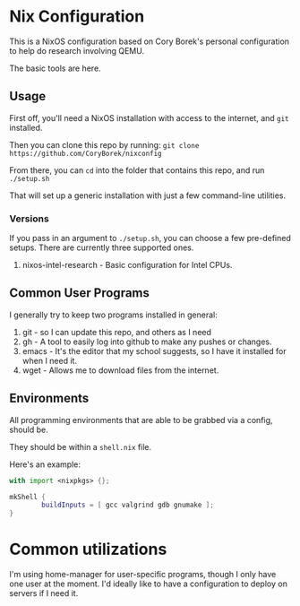# Nix Configuration

This is a NixOS configuration based on Cory Borek's personal configuration to help do research involving QEMU.

The basic tools are here.
## Usage
First off, you'll need a NixOS installation with access to the internet, and `git` installed.

Then you can clone this repo by running: `git clone https://github.com/CoryBorek/nixconfig`

From there, you can `cd` into the folder that contains this repo, and run `./setup.sh`

That will set up a generic installation with just a few command-line utilities.

### Versions
If you pass in an argument to `./setup.sh`, you can choose a few pre-defined setups. There are currently three supported ones.

1. nixos-intel-research - Basic configuration for Intel CPUs.

## Common User Programs
I generally try to keep two programs installed in general:

1. git - so I can update this repo, and others as I need
2. gh - A tool to easily log into github to make any pushes or changes.
3. emacs - It's the editor that my school suggests, so I have it installed for when I need it.
4. wget - Allows me to download files from the internet.


## Environments
All programming environments that are able to be grabbed via a config, should be.

They should be within a `shell.nix` file.

Here's an example:

```nix
with import <nixpkgs> {};

mkShell {
        buildInputs = [ gcc valgrind gdb gnumake ];
}
```

# Common utilizations

I'm using home-manager for user-specific programs, though I only have one user at the moment.
I'd ideally like to have a configuration to deploy on servers if I need it.
